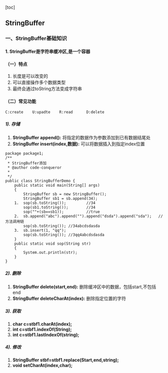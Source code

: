 [toc]
## StringBuffer
### 一、StringBuffer基础知识
#### 1. StringBuffer是字符串缓冲区,是一个容器
#### （一）特点
1. 长度是可以改变的
2. 可以直接操作多个数据类型
3. 最终会通过toString方法变成字符串

#### （二）常见功能
    C:create    U:upadte    R:read      D:delete
##### 1). **存储**  
1. **StringBuffer append():** 将指定的数据作为参数添加到已有数据结尾处  
2. **StringBuffer insert(index,数据):** 可以将数据插入到指定index位置
```
package package1;
/**
 * StringBuffer添加
 * @author code-conqueror
 *
 */
public class StringBufferDemo {
	public static void main(String[] args)
	{
		StringBuffer sb = new StringBuffer();
		StringBuffer sb1 = sb.append(34);
	1.	sop(sb.toString());			//34
		sop(sb1.toString());		//34
		sop(""+(sb==sb1));			//true
	2.	sb.append("abc").append("").append("dsda").append("sda");	//方法调用链
		sop(sb.toString()); //34abcdsdasda
	3.  sb.insert(1, "qq");
		sop(sb.toString()); //3qq4abcdsdasda
	}
	public static void sop(String str)
	{
		System.out.println(str);
	}
}

```
##### 2). **删除**
1. **StringBuffer delete(start,end):** 删除缓冲区中的数据，包括start,不包括end
2. **StringBuffer deleteCharAt(index):** 删除指定位置的字符

##### 3). **获取** 
1. **char c=stbf1.charAt(index);**
2. **int c=stbf1.indexOf(String);**
3. **int c=stbf1.lastIndexOf(string);**

##### 4). **修改**
1. **StringBuffer stbf=stbf1.replace(Start,end,string);**
2. **void setCharAt(index,char);**
